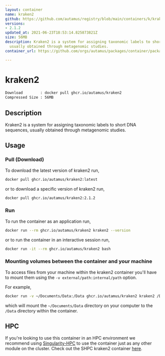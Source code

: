 ```yaml
---
layout: container
name: kraken2
github: https://github.com/autamus/registry/blob/main/containers/k/kraken2/spack.yaml
versions:
- 2.1.2
updated_at: 2021-06-23T18:53:14.825873821Z
size: 56MB
description: Kraken2 is a system for assigning taxonomic labels to short DNA sequences,
  usually obtained through metagenomic studies.
container_url: https://github.com/orgs/autamus/packages/container/package/kraken2

---
```

# kraken2
```bash 
Download        : docker pull ghcr.io/autamus/kraken2
Compressed Size : 56MB
```

## Description
Kraken2 is a system for assigning taxonomic labels to short DNA sequences, usually obtained through metagenomic studies.

## Usage
### Pull (Download)
To download the latest version of kraken2 run,

```bash
docker pull ghcr.io/autamus/kraken2:latest
```

or to download a specific version of kraken2 run,

```bash
docker pull ghcr.io/autamus/kraken2:2.1.2
```
### Run
To run the container as an application run,
```bash
docker run --rm ghcr.io/autamus/kraken2 kraken2 --version
```

or to run the container in an interactive session run,
```bash
docker run -it --rm ghcr.io/autamus/kraken2 bash
```

### Mounting volumes between the container and your machine
To access files from your machine within the kraken2 container you'll have to mount them using the `-v external/path:internal/path` option.

For example,
```bash
docker run -v ~/Documents/Data:/Data ghcr.io/autamus/kraken2 kraken2 /Data/myData.csv
```
which will mount the `~/Documents/Data` directory on your computer to the `/Data` directory within the container.

## HPC
If you're looking to use this container in an HPC environment we recommend using [Singularity-HPC](https://singularity-hpc.readthedocs.io) to use the container just as any other module on the cluster. Check out the SHPC kraken2 container [here](https://singularityhub.github.io/singularity-hpc/r/ghcr.io-autamus-kraken2/).